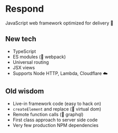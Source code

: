 # Respond

JavaScript web framework optimized for delivery 🚚

## New tech

- TypeScript
- ES modules (🚫 webpack)
- Universal routing
- JSX views
- Supports Node HTTP, Lambda, Cloudflare ☁️

## Old wisdom

- Live-in framework code (easy to hack on)
- `createElement` and replace (🚫 virtual dom)
- Remote function calls (🚫 graphql)
- First class approach to server side code
- Very few production NPM dependencies
